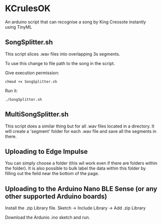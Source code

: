 # KCrulesOK
An arduino script that can recognise a song by King Creosote instantly using TinyML


## SongSplitter.sh
This script slices .wav files into overlapping 3s segments.

To use this change to file path to the song in the script.

Give execution permission: 
```
chmod +x SongSplitter.sh
```

Run it: 
```
./SongSplitter.sh
```
## MultiSongSplitter.sh

This script does a similar thing but for all .wav files located in a directory. It will create a 'segment' folder for each .wav file and save all the segments in there.


## Uploading to Edge Impulse

You can simply choose a folder (this wil work even if there are folders within the folder). It is also possible to bulk label the data within this folder by filling out the feild near the bottom of the page.

## Uploading to the Arduino Nano BLE Sense (or any other supported Arduino boards)

Install the .zip Library file. Sketch -> Include Library -> Add .zip Library

Download the Ardunio .ino sketch and run.
